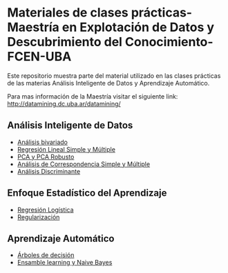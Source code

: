# Materiales de clases prácticas- Maestría en Explotación de Datos y Descubrimiento del Conocimiento- FCEN-UBA

Este repositorio muestra parte del material utilizado en las clases prácticas de las materias Análisis Inteligente de Datos y Aprendizaje Automático.

Para mas información de la Maestría visitar el siguiente link: http://datamining.dc.uba.ar/datamining/

## Análisis Inteligente de Datos

- [Análisis bivariado](https://pamelapairo.github.io/maestria_DM/AID/analisis_univariado/04_analisis_univariado.html)
- [Regresión Lineal Simple y Múltiple](https://pamelapairo.github.io/maestria_DM/AID/regresion/2025/regresion.html)
- [PCA y PCA Robusto](https://pamelapairo.github.io/maestria_DM/AID/PCA/2025/01_pca.html)
- [Análisis de Correspondencia Simple y Múltiple](https://pamelapairo.github.io/maestria_DM/AID/AC/AC.html)
- [Análisis Discriminante](https://pamelapairo.github.io/maestria_DM/AID/AD/analisis_discriminante.html)

## Enfoque Estadístico del Aprendizaje

- [Regresión Logística](https://pamelapairo.github.io/maestria_DM/EEA/2025/regLogistica.html)
- [Regularización](https://pamelapairo.github.io/maestria_DM/EEA/2025/regularizacion.html)

## Aprendizaje Automático

- [Árboles de decisión](https://pamelapairo.github.io/maestria_DM/aprendizaje_automatico/03_practica.html#1)
- [Ensamble learning y Naive Bayes](https://pamelapairo.github.io/maestria_DM/aprendizaje_automatico/ensamble_learning.html#1)
